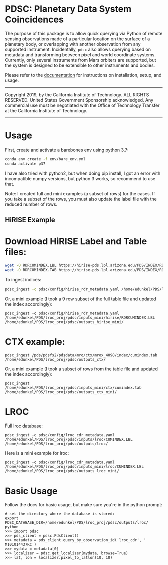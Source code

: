 PDSC: Planetary Data System Coincidences
========================================

The purpose of this package is to allow quick querying via Python of remote
sensing observations made of a particular location on the surface of a
planetary body, or overlapping with another observation from any supported
instrument.  Incidentally, `pdsc` also allows querying based on metadata and
transforming between pixel and world coordinate systems. Currently, only
several instruments from Mars orbiters are supported, but the system is
designed to be extensible to other instruments and bodies.

Please refer to the [documentation](https://jplmlia.github.io/pdsc/) for
instructions on installation, setup, and usage.

---

Copyright 2019, by the California Institute of Technology. ALL RIGHTS RESERVED.
United States Government Sponsorship acknowledged. Any commercial use must be
negotiated with the Office of Technology Transfer at the California Institute
of Technology.


----

# Usage

First, create and activate a barebones env using python 3.7:

```bash
conda env create -f env/bare_env.yml
conda activate p37
```

I have also tried with python2, but when doing pip install, I got an error with incompatible numpy versions, but python 3 works, so recommend to use that.

Note: I created full and mini examples (a subset of rows) for the cases. If you take a subset of the rows, you must also update the label file with the reduced number of rows.

## HiRISE Example

# Download HiRISE Label and Table files:

```bash
wget -O RDRCUMINDEX.LBL https://hirise-pds.lpl.arizona.edu/PDS/INDEX/RDRCUMINDEX.LBL
wget -O RDRCUMINDEX.TAB https://hirise-pds.lpl.arizona.edu/PDS/INDEX/RDRCUMINDEX.TAB
```

To ingest indices:

```bash
pdsc_ingest -c pdsc/config/hirise_rdr_metadata.yaml /home/edunkel/PDS/lroc_proj/pdsc/inputs/hirise/RDRCUMINDEX.LBL /home/edunkel/PDS/lroc_proj/pdsc/outputs_hirise/
```

Or, a mini example (I took a 9 row subset of the full table file and updated the index accordingly):

```
pdsc_ingest -c pdsc/config/hirise_rdr_metadata.yaml /home/edunkel/PDS/lroc_proj/pdsc/inputs_mini/hirise/RDRCUMINDEX.LBL /home/edunkel/PDS/lroc_proj/pdsc/outputs_hirise_mini/
```

# CTX example:

```
pdsc_ingest /pds/pdsfs2/pdsdata/mro/ctx/mrox_4098/index/cumindex.tab /home/edunkel/PDS/lroc_proj/pdsc/outputs_ctx/ 
```

Or, a mini example (I took a subset of rows from the table file and updated the index accordingly):

```
pdsc_ingest /home/edunkel/PDS/lroc_proj/pdsc/inputs_mini/ctx/cumindex.tab /home/edunkel/PDS/lroc_proj/pdsc/outputs_ctx_mini/
```


# LROC

Full lroc database:

```
pdsc_ingest -c pdsc/config/lroc_cdr_metadata.yaml /home/edunkel/PDS/lroc_proj/pdsc/inputs/lroc/CUMINDEX.LBL /home/edunkel/PDS/lroc_proj/pdsc/outputs/lroc/
```

Here is a mini example for lroc:

```
pdsc_ingest -c pdsc/config/lroc_cdr_metadata.yaml /home/edunkel/PDS/lroc_proj/pdsc/inputs_mini/lroc/CUMINDEX.LBL /home/edunkel/PDS/lroc_proj/pdsc/outputs_lroc_mini/
```

# Basic Usage

Follow the docs for basic usage, but make sure you're in the python prompt:

```
# set the directory where the database is stored:
export PDSC_DATABASE_DIR=/home/edunkel/PDS/lroc_proj/pdsc/outputs/lroc/
python
>>> import pdsc
>>> pds_client = pdsc.PdsClient()
>>> metadata = pds_client.query_by_observation_id('lroc_cdr', ' M101014437RC')
>>> mydata = metadata[0]
>>> localizer = pdsc.get_localizer(mydata, browse=True)
>>> lat, lon = localizer.pixel_to_latlon(10, 10)
```


